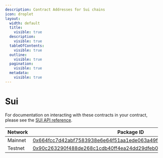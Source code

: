 ```yaml
---
description: Contract Addresses for Sui chains
icon: droplet
layout:
  width: default
  title:
    visible: true
  description:
    visible: true
  tableOfContents:
    visible: true
  outline:
    visible: true
  pagination:
    visible: true
  metadata:
    visible: true
---
```


# Sui

For documentation on interacting with these contracts in your contract, please see the [SUI API reference](../../api-reference/contract-apis/sui.md).

| Network | Package ID                                                                                                                                                                            |
| ------- | ------------------------------------------------------------------------------------------------------------------------------------------------------------------------------------- |
| Mainnet | [0x664fcc7d42abf7583938e6e64f51aa1ede063a49f445a6a9c0206638af0a53d9](https://suiscan.xyz/mainnet/object/0x664fcc7d42abf7583938e6e64f51aa1ede063a49f445a6a9c0206638af0a53d9/tx-blocks) |
| Testnet | [0x90c263290f488de268c1cdb40ff4ea24dd29dfeb0abd69606e177806075c475a](https://suiscan.xyz/testnet/object/0x90c263290f488de268c1cdb40ff4ea24dd29dfeb0abd69606e177806075c475a/tx-blocks) |
